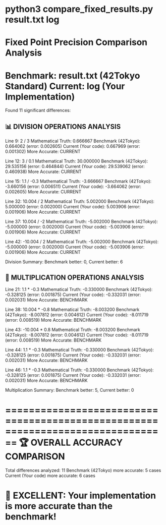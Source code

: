 python3 compare_fixed_results.py result.txt log 
================================================================================
Fixed Point Precision Comparison Analysis
================================================================================
Benchmark: result.txt (42Tokyo Standard)
Current:   log (Your Implementation)
================================================================================

Found 11 significant differences:

📊 DIVISION OPERATIONS ANALYSIS
--------------------------------------------------
Line  9: 2 / 3
  Mathematical Truth: 0.666667
  Benchmark (42Tokyo): 0.664062 (error: 0.002605)
  Current (Your code): 0.667969 (error: 0.001302)
  More Accurate: CURRENT

Line 12: 3 / 0.1
  Mathematical Truth: 30.000000
  Benchmark (42Tokyo): 29.535156 (error: 0.464844)
  Current (Your code): 29.539062 (error: 0.460938)
  More Accurate: CURRENT

Line 15: 1.1 / -0.3
  Mathematical Truth: -3.666667
  Benchmark (42Tokyo): -3.660156 (error: 0.006511)
  Current (Your code): -3.664062 (error: 0.002605)
  More Accurate: CURRENT

Line 32: 10.004 / 2
  Mathematical Truth: 5.002000
  Benchmark (42Tokyo): 5.000000 (error: 0.002000)
  Current (Your code): 5.003906 (error: 0.001906)
  More Accurate: CURRENT

Line 37: 10.004 / -2
  Mathematical Truth: -5.002000
  Benchmark (42Tokyo): -5.000000 (error: 0.002000)
  Current (Your code): -5.003906 (error: 0.001906)
  More Accurate: CURRENT

Line 42: -10.004 / 2
  Mathematical Truth: -5.002000
  Benchmark (42Tokyo): -5.000000 (error: 0.002000)
  Current (Your code): -5.003906 (error: 0.001906)
  More Accurate: CURRENT

Division Summary: Benchmark better: 0, Current better: 6

🔢 MULTIPLICATION OPERATIONS ANALYSIS
--------------------------------------------------
Line 21: 1.1 * -0.3
  Mathematical Truth: -0.330000
  Benchmark (42Tokyo): -0.328125 (error: 0.001875)
  Current (Your code): -0.332031 (error: 0.002031)
  More Accurate: BENCHMARK

Line 38: 10.004 * -0.8
  Mathematical Truth: -8.003200
  Benchmark (42Tokyo): -8.007812 (error: 0.004612)
  Current (Your code): -8.011719 (error: 0.008519)
  More Accurate: BENCHMARK

Line 43: -10.004 * 0.8
  Mathematical Truth: -8.003200
  Benchmark (42Tokyo): -8.007812 (error: 0.004612)
  Current (Your code): -8.011719 (error: 0.008519)
  More Accurate: BENCHMARK

Line 44: 1.1 * -0.3
  Mathematical Truth: -0.330000
  Benchmark (42Tokyo): -0.328125 (error: 0.001875)
  Current (Your code): -0.332031 (error: 0.002031)
  More Accurate: BENCHMARK

Line 46: 1.1 * -0.3
  Mathematical Truth: -0.330000
  Benchmark (42Tokyo): -0.328125 (error: 0.001875)
  Current (Your code): -0.332031 (error: 0.002031)
  More Accurate: BENCHMARK

Multiplication Summary: Benchmark better: 5, Current better: 0

================================================================================
🏆 OVERALL ACCURACY COMPARISON
================================================================================
Total differences analyzed: 11
Benchmark (42Tokyo) more accurate: 5 cases
Current (Your code) more accurate: 6 cases

🎯 EXCELLENT: Your implementation is more accurate than the benchmark!
================================================================================